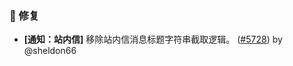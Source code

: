 ### 🐛 修复

- **[通知：站内信]** 移除站内信消息标题字符串截取逻辑。 ([#5728](https://github.com/nocobase/nocobase/pull/5728)) by @sheldon66

